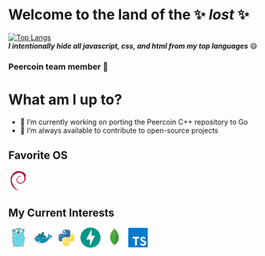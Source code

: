 # Welcome to the land of the ✨ _lost_ ✨

[![Top Langs](https://github-readme-stats.vercel.app/api/top-langs/?username=saeveritt&hide=javascript,css,html&layout=compact)](https://github.com/saeveritt)
<br> ___I intentionally hide all javascript, css, and html from my top languages___ 😄
### Peercoin team member 🌱
# What am I up to?
- 🔭 I’m currently working on porting the Peercoin C++ repository to Go
- 👯 I’m always available to contribute to open-source projects

## Favorite OS
<div>
<img src="https://raw.githubusercontent.com/devicons/devicon/master/icons/debian/debian-original.svg" title="Debian" **alt="Debian" width="40" height="40"/>&nbsp;
</div>

## My Current Interests
<div>
  <img src="https://raw.githubusercontent.com/devicons/devicon/master/icons/go/go-original.svg" title="Go" alt="Go" width="40" height="40"/>&nbsp;
  <img src="https://raw.githubusercontent.com/devicons/devicon/master/icons/docker/docker-original.svg" title="Docker" **alt="Docker" width="40" height="40"/>&nbsp;
  <img src="https://raw.githubusercontent.com/devicons/devicon/master/icons/python/python-original.svg" title="Python" **alt="Python" width="40" height="40"/>&nbsp;
   <img src="https://raw.githubusercontent.com/devicons/devicon/master/icons/fastapi/fastapi-original.svg" title="FastAPI" **alt="FastAPI" width="40" height="40"/>&nbsp;
  <img src="https://raw.githubusercontent.com/devicons/devicon/master/icons/mongodb/mongodb-original.svg" title="MongoDB" **alt="MongoDB" width="40" height="40"/>&nbsp;
  <img src="https://raw.githubusercontent.com/devicons/devicon/master/icons/typescript/typescript-original.svg" title="TypeScript" **alt="TypeScript" width="40" height="40"/>&nbsp;
</div>
